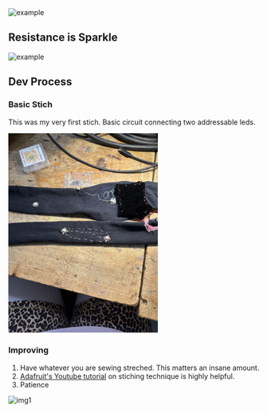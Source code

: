 <img src="assets/videos/dress.gif" alt="example" width="600" loop>

## Resistance is Sparkle 


<img src="assets/videos/example.gif" alt="example" width="600" loop>



## Dev Process

### Basic Stich
This was my very first stich. Basic circuit connecting two addressable leds. 

<img src="assets/imgs/basic_stich.jpg" alt="img1" width="300">

### Improving
1. Have whatever you are sewing streched. This matters an insane amount.
2. [Adafruit's Youtube tutorial](https://learn.adafruit.com/getting-started-with-flora/overview) on stiching technique is highly helpful.
3. Patience


<img src="assets/videos/iterate.gif" alt="img1" width="600" loop>
